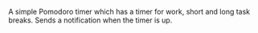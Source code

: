 A simple Pomodoro timer which has a timer for work, short and long task breaks. Sends a notification when the timer is up. 
